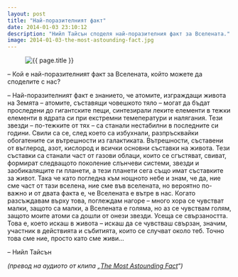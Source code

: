 ```yaml
---
layout: post
title: "Най-поразителният факт"
date: 2014-01-03 23:10:12
description: "Нийл Тайсън споделя най-поразителния факт за Вселената."
image: 2014-01-03-the-most-astounding-fact.jpg
---
```


<figure>
    <img src="/images/posts/{{ page.image }}" alt="{{ page.title }}">
</figure>

– Кой е най-поразителният факт за Вселената, който можете да споделите с нас?

– Най-поразителният факт е знанието, че атомите, изграждащи живота на Земята – атомите, съставящи човешкото тяло – могат да бъдат проследени до гигантските пещи, синтезирали леките елементи в тежки елементи в ядрата си при екстремни темеператури и налягания. Тези звезди – по-тежките от тях – са станали нестабилни в последните си години. Свили са се, след което са избухнали, разпръсквайки обогатените си вътрешности из галактиката. Вътрешности, съставени от въглерод, азот, кислород и всички основни съставки на живота. Тези съставки са станали част от газови облаци, които се сгъстяват, свиват, формират следващото поколение слънчеви системи, звезди и заобикалящите ги планети, а тези планети сега също имат съставките за живот. Така че като погледна към нощното небе и знам, че да, ние сме част от тази вселена, ние сме във вселената, но вероятно по-важно и от двата факта е, че Вселената е вътре в нас. Когато разсъждавам върху това, поглеждам нагоре – много хора се чувстват малки, защото са малки, а Вселената е голяма, но аз се чувствам голям, защото моите атоми са дошли от онези звезди. Усеща се свързаността. Това е, което искаш в живота – искаш да се чувстваш свързан, значим, участник в действията и събитията, които се случват около теб. Точно това сме ние, просто като сме живи…

– Нийл Тайсън

_(превод на аудиото от клипа „[The Most Astounding Fact](http://www.youtube.com/watch?v=9D05ej8u-gU)“)_
